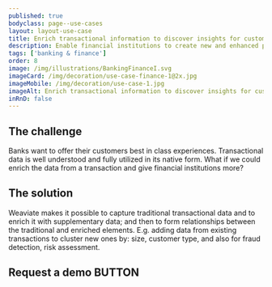 ```yaml
---
published: true
bodyclass: page--use-cases
layout: layout-use-case
title: Enrich transactional information to discover insights for customers
description: Enable financial institutions to create new and enhanced products for their business customers by enriching transactional datasets with supplementary data and by discovering new relations in those sets.
tags: ['banking & finance']
order: 8
image: /img/illustrations/BankingFinanceI.svg
imageCard: /img/decoration/use-case-finance-1@2x.jpg
imageMobile: /img/decoration/use-case-1.jpg
imageAlt: Enrich transactional information to discover insights for customers
inRnD: false
---
```


## The challenge

Banks want to offer their customers best in class experiences. Transactional data is well understood and fully utilized in its native form. What if we could enrich the data from a transaction and give financial institutions more?

## The solution

Weaviate makes it possible to capture traditional transactional data and to enrich it with supplementary data; and then to form relationships between the traditional and enriched elements. E.g. adding data from existing transactions to cluster new ones by: size, customer type, and also for fraud detection, risk assessment. 

## Request a demo BUTTON
